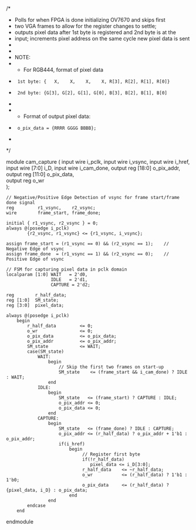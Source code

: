 /* 
 *  Polls for when FPGA is done initializing OV7670 and skips first
 *  two VGA frames to allow for the register changes to settle; 
 *  outputs pixel data after 1st byte is registered and 2nd byte is at the 
 *  input; increments pixel address on the same cycle new pixel data is sent
 *
 *
 *   NOTE: 
 *   - For RGB444, format of pixel data 
 *      1st byte: {   X,    X,    X,    X, R[3], R[2], R[1], R[0]}
 *      2nd byte: {G[3], G[2], G[1], G[0], B[3], B[2], B[1], B[0]
 *   
 *   - Format of output pixel data:
 *      o_pix_data = {RRRR GGGG BBBB};
 *
 */

module cam_capture
    (   input wire         i_pclk,
        input wire         i_vsync,
        input wire         i_href,    
        input wire  [7:0]  i_D,
        input wire         i_cam_done,
        output reg  [18:0] o_pix_addr, 
        output reg  [11:0] o_pix_data,      
        output reg         o_wr                   
    );
       
    // Negative/Positive Edge Detection of vsync for frame start/frame done signal
    reg         r1_vsync,    r2_vsync; 
    wire        frame_start, frame_done;
    
    initial { r1_vsync, r2_vsync } = 0; 
    always @(posedge i_pclk)
            {r2_vsync, r1_vsync} <= {r1_vsync, i_vsync}; 
  
    assign frame_start = (r1_vsync == 0) && (r2_vsync == 1);    // Negative Edge of vsync
    assign frame_done  = (r1_vsync == 1) && (r2_vsync == 0);    // Positive Edge of vsync
     
    // FSM for capturing pixel data in pclk domain
    localparam [1:0] WAIT   = 2'd0,
                     IDLE   = 2'd1,
                     CAPTURE = 2'd2;
    
    reg        r_half_data;             
    reg [1:0]  SM_state;
    reg [3:0]  pixel_data;
                                                                         
    always @(posedge i_pclk)
        begin
            r_half_data         <= 0;
            o_wr                <= 0;
            o_pix_data          <= o_pix_data;  
            o_pix_addr          <= o_pix_addr;
            SM_state            <= WAIT;
            case(SM_state)
                WAIT: 
                    begin
                        // Skip the first two frames on start-up
                        SM_state    <= (frame_start && i_cam_done) ? IDLE : WAIT;
                    end
                IDLE:        
                    begin
                        SM_state   <= (frame_start) ? CAPTURE : IDLE;
                        o_pix_addr <= 0;
                        o_pix_data <= 0; 
                    end
                CAPTURE:
                    begin
                        SM_state   <= (frame_done) ? IDLE : CAPTURE;
                        o_pix_addr <= (r_half_data) ? o_pix_addr + 1'b1 : o_pix_addr;   
                        if(i_href)
                            begin 
                                 // Register first byte
                                 if(!r_half_data)   
                                    pixel_data <= i_D[3:0];      
                                 r_half_data    <= ~r_half_data;                       
                                 o_wr           <= (r_half_data) ? 1'b1 : 1'b0;
                                 o_pix_data     <= (r_half_data) ? {pixel_data, i_D} : o_pix_data; 
                            end 
                    end  
            endcase
        end
             
endmodule
